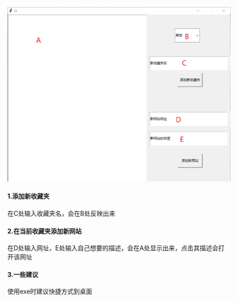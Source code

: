 ![image-20220124173128785](readme.assets/image-20220124173128785.png)

#### 1.添加新收藏夹

在C处输入收藏夹名，会在B处反映出来

#### 2.在当前收藏夹添加新网站

在D处输入网址，E处输入自己想要的描述，会在A处显示出来，点击其描述会打开该网址

#### 3.一些建议
使用exe时建议快捷方式到桌面
